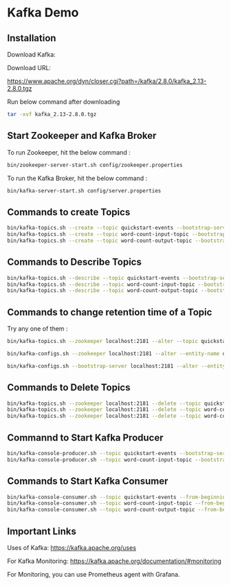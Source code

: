 # Kafka Demo


## Installation

Download Kafka:

Download URL:

https://www.apache.org/dyn/closer.cgi?path=/kafka/2.8.0/kafka_2.13-2.8.0.tgz

Run below command after downloading

```bash
tar -xvf kafka_2.13-2.8.0.tgz
```

## Start Zookeeper and Kafka Broker

To run Zookeeper, hit the below command :

```bash
bin/zookeeper-server-start.sh config/zookeeper.properties
```

To run the Kafka Broker, hit the below command :

```bash
bin/kafka-server-start.sh config/server.properties
```

## Commands to create Topics

```bash
bin/kafka-topics.sh --create --topic quickstart-events --bootstrap-server localhost:9092
bin/kafka-topics.sh --create --topic word-count-input-topic --bootstrap-server localhost:9092
bin/kafka-topics.sh --create --topic word-count-output-topic --bootstrap-server localhost:9092
```

## Commands to Describe Topics

```bash
bin/kafka-topics.sh --describe --topic quickstart-events --bootstrap-server localhost:9092
bin/kafka-topics.sh --describe --topic word-count-input-topic --bootstrap-server localhost:9092
bin/kafka-topics.sh --describe --topic word-count-output-topic --bootstrap-server localhost:9092
```

## Commands to change retention time of a Topic

Try any one of them :

```bash
bin/kafka-topics.sh --zookeeper localhost:2181 --alter --topic quickstart-events --config retention.ms=10000
```

```bash
bin/kafka-configs.sh --zookeeper localhost:2181 --alter --entity-name quickstart-events --entity-type topics  --add-config retention.ms=1000
```

```bash
bin/kafka-configs.sh --bootstrap-server localhost:2181 --alter --entity-name quickstart-events --entity-type topics  --add-config retention.ms=1000
```


## Commands to Delete Topics

```bash
bin/kafka-topics.sh --zookeeper localhost:2181 --delete --topic quickstart-events
bin/kafka-topics.sh --zookeeper localhost:2181 --delete --topic word-count-input-topic
bin/kafka-topics.sh --zookeeper localhost:2181 --delete --topic word-count-output-topic
```

## Commannd to Start Kafka Producer

```bash
bin/kafka-console-producer.sh --topic quickstart-events --bootstrap-server localhost:9092
bin/kafka-console-producer.sh --topic word-count-input-topic --bootstrap-server localhost:9092
```

## Commands to Start Kafka Consumer

```bash
bin/kafka-console-consumer.sh --topic quickstart-events --from-beginning --bootstrap-server localhost:9092
bin/kafka-console-consumer.sh --topic word-count-input-topic --from-beginning --bootstrap-server localhost:9092
bin/kafka-console-consumer.sh --topic word-count-output-topic --from-beginning --bootstrap-server localhost:9092
```

## Important Links

Uses of Kafka:
https://kafka.apache.org/uses

For Kafka Monitoring:
https://kafka.apache.org/documentation/#monitoring

For Monitoring, you can use Prometheus agent with Grafana.

